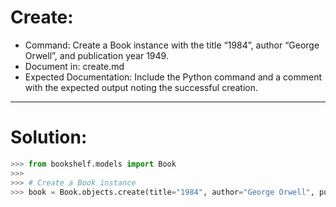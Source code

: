 # Create:

- Command: Create a Book instance with the title “1984”, author “George Orwell”, and publication year 1949.
- Document in: create.md
- Expected Documentation: Include the Python command and a comment with the expected output noting the successful creation.

---
# Solution:
```python
>>> from bookshelf.models import Book
>>>
>>> # Create a Book instance
>>> book = Book.objects.create(title="1984", author="George Orwell", publication_year=1984)
```
